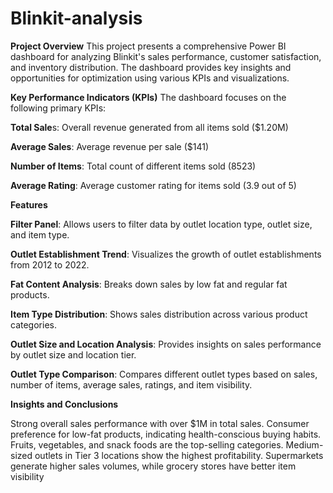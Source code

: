 # Blinkit-analysis
**Project Overview**
This project presents a comprehensive Power BI dashboard for analyzing Blinkit's sales performance, customer satisfaction, and inventory distribution. The dashboard provides key insights and opportunities for optimization using various KPIs and visualizations.

**Key Performance Indicators (KPIs)**
The dashboard focuses on the following primary KPIs:

**Total Sale**s: Overall revenue generated from all items sold ($1.20M)	

**Average Sales**: Average revenue per sale ($141)

**Number of Items**: Total count of different items sold (8523)

**Average Rating**: Average customer rating for items sold (3.9 out of 5)

**Features**

**Filter Panel**: Allows users to filter data by outlet location type, outlet size, and item type.

**Outlet Establishment Trend**: Visualizes the growth of outlet establishments from 2012 to 2022.

**Fat Content Analysis**: Breaks down sales by low fat and regular fat products.

**Item Type Distribution**: Shows sales distribution across various product categories.

**Outlet Size and Location Analysis**: Provides insights on sales performance by outlet size and location tier.

**Outlet Type Comparison**: Compares different outlet types based on sales, number of items, average sales, ratings, and item visibility.


**Insights and Conclusions**

Strong overall sales performance with over $1M in total sales.
Consumer preference for low-fat products, indicating health-conscious buying habits.
Fruits, vegetables, and snack foods are the top-selling categories.
Medium-sized outlets in Tier 3 locations show the highest profitability.
Supermarkets generate higher sales volumes, while grocery stores have better item visibility
